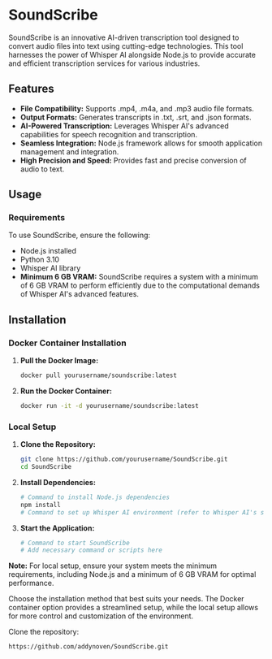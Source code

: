 # SoundScribe

SoundScribe is an innovative AI-driven transcription tool designed to convert audio files into text using cutting-edge technologies. This tool harnesses the power of Whisper AI alongside Node.js to provide accurate and efficient transcription services for various industries.

## Features

- **File Compatibility:** Supports .mp4, .m4a, and .mp3 audio file formats.
- **Output Formats:** Generates transcripts in .txt, .srt, and .json formats.
- **AI-Powered Transcription:** Leverages Whisper AI's advanced capabilities for speech recognition and transcription.
- **Seamless Integration:** Node.js framework allows for smooth application management and integration.
- **High Precision and Speed:** Provides fast and precise conversion of audio to text.

## Usage
### Requirements

To use SoundScribe, ensure the following:

- Node.js installed
- Python 3.10
- Whisper AI library
-  **Minimum 6 GB VRAM:** SoundScribe requires a system with a minimum of 6 GB VRAM to perform efficiently due to the computational demands of Whisper AI's advanced features.
  
## Installation

### Docker Container Installation

1. **Pull the Docker Image:**

    ```bash
    docker pull yourusername/soundscribe:latest
    ```

2. **Run the Docker Container:**

    ```bash
    docker run -it -d yourusername/soundscribe:latest
    ```

### Local Setup

1. **Clone the Repository:**

    ```bash
    git clone https://github.com/yourusername/SoundScribe.git
    cd SoundScribe
    ```

2. **Install Dependencies:**

    ```bash
    # Command to install Node.js dependencies
    npm install
    # Command to set up Whisper AI environment (refer to Whisper AI's setup documentation)
    ```

3. **Start the Application:**

    ```bash
    # Command to start SoundScribe
    # Add necessary command or scripts here
    ```

**Note:** For local setup, ensure your system meets the minimum requirements, including Node.js and a minimum of 6 GB VRAM for optimal performance.

Choose the installation method that best suits your needs. The Docker container option provides a streamlined setup, while the local setup allows for more control and customization of the environment.


Clone the repository:

```bash
https://github.com/addynoven/SoundScribe.git
